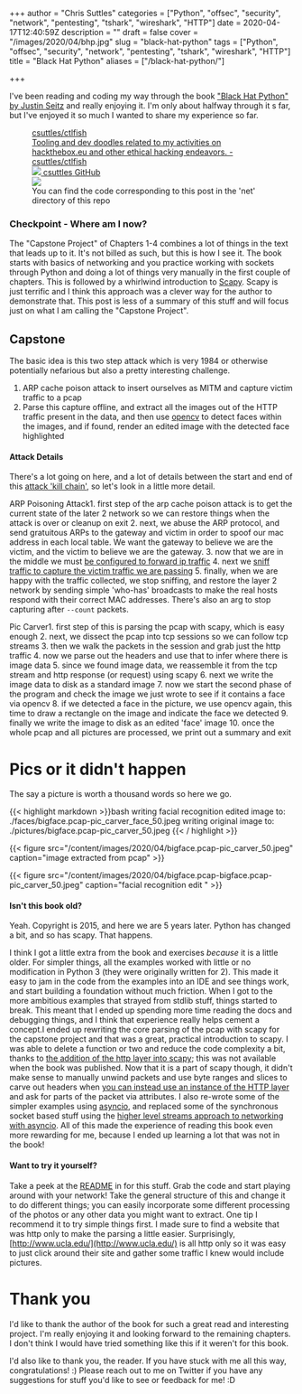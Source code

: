 +++
author = "Chris Suttles"
categories = ["Python", "offsec", "security", "network", "pentesting", "tshark", "wireshark", "HTTP"]
date = 2020-04-17T12:40:59Z
description = ""
draft = false
cover = "/images/2020/04/bhp.jpg"
slug = "black-hat-python"
tags = ["Python", "offsec", "security", "network", "pentesting", "tshark", "wireshark", "HTTP"]
title = "Black Hat Python"
aliases = ["/black-hat-python/"]

+++


I've been reading and coding my way through the book ["Black Hat Python" by Justin Seitz](https://nostarch.com/blackhatpython) and really enjoying it. I'm only about halfway through it s far, but I've enjoyed it so much I wanted to share my experience so far.

<figure>
       <a href="https://github.com/csuttles/ctlfish">
         <div>
           <div>csuttles/ctlfish</div>
           <div>Tooling and dev doodles related to my activities on hackthebox.eu and other ethical hacking endeavors. - csuttles/ctlfish</div>
           <div>
             <img src="https://github.githubassets.com/favicons/favicon.svg">
             <span>csuttles</span>
             <span>GitHub</span>
           </div>
         </div>
         <div><img src="https://avatars0.githubusercontent.com/u/1102559?s=400&v=4"></div>
       </a>
       <figcaption>You can find the code corresponding to this post in the 'net' directory of this repo</figcaption>
     </figure>

### Checkpoint - Where am I now?

The "Capstone Project" of Chapters 1-4 combines a lot of things in the text that leads up to it. It's not billed as such, but this is how I see it. The book starts with basics of networking and you practice working with sockets through Python and doing a lot of things very manually in the first couple of chapters. This is followed by a whirlwind introduction to [Scapy](https://scapy.net/). Scapy is just terrific and I think this approach was a clever way for the author to demonstrate that. This post is less of a summary of this stuff and will focus just on what I am calling the "Capstone Project".

####

## Capstone

The basic idea is this two step attack which is very 1984 or otherwise potentially nefarious but also a pretty interesting challenge.

1. ARP cache poison attack to insert ourselves as MITM and capture victim traffic to a pcap
2. Parse this capture offline, and extract all the images out of the HTTP traffic present in the data, and then use [opencv](https://opencv.org/) to detect faces within the images, and if found, render an edited image with the detected face highlighted

#### Attack Details

There's a lot going on here, and a lot of details between the start and end of this [attack 'kill chain'](https://medium.com/@winstark_212/cyber-kill-chain-and-mitre-att-ck-c67ab9c59646), so let's look in a little more detail.

ARP Poisoning Attack1. first step of the arp cache poison attack is to get the current state of the later 2 network so we can restore things when the attack is over or cleanup on exit
2. next, we abuse the ARP protocol, and send gratuitous ARPs to the gateway and victim in order to spoof our mac address in each local table. We want the gateway to believe we are the victim, and the victim to believe we are the gateway.
3. now that we are in the middle we must [be configured to forward ip traffic](https://linuxconfig.org/how-to-turn-on-off-ip-forwarding-in-linux)
4. next we [sniff traffic to capture the victim traffic we are passing](https://attack.mitre.org/techniques/T1040/)
5. finally, when we are happy with the traffic collected, we stop sniffing, and restore the layer 2 network by sending simple 'who-has' broadcasts to make the real hosts respond with their correct MAC addresses. There's also an arg to stop capturing after `--count` packets.

Pic Carver1. first step of this is parsing the pcap with scapy, which is easy enough
2. next, we dissect the pcap into tcp sessions so we can follow tcp streams
3. then we walk the packets in the session and grab just the http traffic
4. now we parse out the headers and use that to infer where there is image data
5. since we found image data, we reassemble it from the tcp stream and http response (or request) using scapy
6. next we write the image data to disk as a standard image
7. now we start the second phase of the program and check the image we just wrote to see if it contains a face via opencv
8. if we detected a face in the picture, we use opencv again, this time to draw a rectangle on the image and indicate the face we detected
9. finally we write the image to disk as an edited 'face' image
10. once the whole pcap and all pictures are processed, we print out a summary and exit



# Pics or it didn't happen

The say a picture is worth a thousand words so here we go.

{{< highlight markdown >}}bash
writing facial recognition edited image to: ./faces/bigface.pcap-pic_carver_face_50.jpeg
writing original image to: ./pictures/bigface.pcap-pic_carver_50.jpeg
{{< / highlight >}}

{{< figure src="/content/images/2020/04/bigface.pcap-pic_carver_50.jpeg" caption="image extracted from pcap" >}}

{{< figure src="/content/images/2020/04/bigface.pcap-bigface.pcap-pic_carver_50.jpeg" caption="facial recognition edit&nbsp;" >}}

#### Isn't this book old?

Yeah. Copyright is 2015, and here we are 5 years later. Python has changed a bit, and so has scapy. That happens.

I think I got a little extra from the book and exercises _because_ it is a little older. For simpler things, all the examples worked with little or no modification in Python 3 (they were originally written for 2). This made it easy to jam in the code from the examples into an IDE and see things work, and start building a foundation without much friction. When I got to the more ambitious examples that strayed from stdlib stuff, things started to break. This meant that I ended up spending more time reading the docs and debugging things, and I think that experience really helps cement a concept.I ended up rewriting the core parsing of the pcap with scapy for the capstone project and that was a great, practical introduction to scapy. I was able to delete a function or two and reduce the code complexity a bit, thanks to [the addition of the http layer into scapy](https://scapy.readthedocs.io/en/latest/layers/http.html); this was not available when the book was published. Now that it is a part of scapy though, it didn't make sense to manually unwind packets and use byte ranges and slices to carve out headers when [you can instead use an instance of the HTTP layer](https://scapy.readthedocs.io/en/latest/api/scapy.layers.http.html) and ask for parts of the packet via attributes. I also re-wrote some of the simpler examples using [asyncio](https://docs.python.org/3/library/asyncio.html), and replaced some of the synchronous socket based stuff using the [higher level streams approach to networking with asyncio](https://docs.python.org/3/library/asyncio-stream.html). All of this made the experience of reading this book even more rewarding for me, because I ended up learning a lot that was not in the book!

#### Want to try it yourself?

Take a peek at the [README](https://github.com/csuttles/ctlfish/tree/master/net#arperpy) in for this stuff. Grab the code and start playing around with your network! Take the general structure of this and change it to do different things; you can easily incorporate some different processing of the photos or any other data you might want to extract. One tip I recommend it to try simple things first. I made sure to find a website that was http only to make the parsing a little easier. Surprisingly, [http://www.ucla.edu/](http://www.ucla.edu/) is all http only so it was easy to just click around their site and gather some traffic I knew would include pictures.

# Thank you

I'd like to thank the author of the book for such a great read and interesting project. I'm really enjoying it and looking forward to the remaining chapters. I don't think I would have tried something like this if it weren't for this book.

I'd also like to thank you, the reader. If you have stuck with me all this way, congratulations! :) Please reach out to me on Twitter if you have any suggestions for stuff you'd like to see or feedback for me! :D

